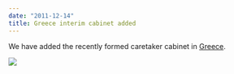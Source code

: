 ```yaml
---
date: "2011-12-14"
title: Greece interim cabinet added
---
```


We have added the recently formed caretaker cabinet in [Greece](http://dev.parlgov.org/data/grc/cabinet-party/2011-11-11/).

![](/images/parliament-european-union.jpg)
